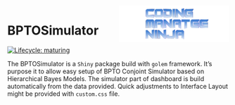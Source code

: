 
<!-- README.md is generated from README.Rmd. Please edit that file -->

<img src="inst/app/www/cj_logo.png" width="250px" align= "right" />

# BPTOSimulator

<!-- badges: start -->

[![Lifecycle:
maturing](https://img.shields.io/badge/lifecycle-maturing-blue.svg)](https://www.tidyverse.org/lifecycle/#maturing)
<!-- badges: end -->

The BPTOSimulator is a `Shiny` package build with `golem` framework.
It’s purpose it to allow easy setup of BPTO Conjoint Simulator based on
Hierarchical Bayes Models. The simulator part of dashboard is build
automatically from the data provided. Quick adjustments to Interface
Layout might be provided with `custom.css` file.
